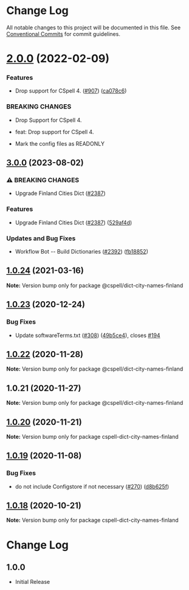 # Change Log

All notable changes to this project will be documented in this file.
See [Conventional Commits](https://conventionalcommits.org) for commit guidelines.

# [2.0.0](https://github.com/streetsidesoftware/cspell-dicts/compare/@cspell/dict-city-names-finland@1.0.24...@cspell/dict-city-names-finland@2.0.0) (2022-02-09)


### Features

* Drop support for CSpell 4. ([#907](https://github.com/streetsidesoftware/cspell-dicts/issues/907)) ([ca078c6](https://github.com/streetsidesoftware/cspell-dicts/commit/ca078c6a2e188cc3cf6276db1ba7e007f0f06f27))


### BREAKING CHANGES

* Drop Support for CSpell 4.

* feat: Drop support for CSpell 4.
* Mark the config files as READONLY





## [3.0.0](https://github.com/streetsidesoftware/cspell-dicts/compare/@cspell/dict-city-names-finland@2.0.0...@cspell/dict-city-names-finland@3.0.0) (2023-08-02)


### ⚠ BREAKING CHANGES

* Upgrade Finland Cities Dict ([#2387](https://github.com/streetsidesoftware/cspell-dicts/issues/2387))

### Features

* Upgrade Finland Cities Dict ([#2387](https://github.com/streetsidesoftware/cspell-dicts/issues/2387)) ([529af4d](https://github.com/streetsidesoftware/cspell-dicts/commit/529af4d4ab70e03596793eca90f11b2ee10520c8))


### Updates and Bug Fixes

* Workflow Bot -- Build Dictionaries ([#2392](https://github.com/streetsidesoftware/cspell-dicts/issues/2392)) ([fb18852](https://github.com/streetsidesoftware/cspell-dicts/commit/fb18852f205b4a4d959afc2b0c28d3e14df869b9))

## [1.0.24](https://github.com/streetsidesoftware/cspell-dicts/compare/@cspell/dict-city-names-finland@1.0.23...@cspell/dict-city-names-finland@1.0.24) (2021-03-16)

**Note:** Version bump only for package @cspell/dict-city-names-finland





## [1.0.23](https://github.com/streetsidesoftware/cspell-dicts/compare/@cspell/dict-city-names-finland@1.0.22...@cspell/dict-city-names-finland@1.0.23) (2020-12-24)


### Bug Fixes

* Update softwareTerms.txt ([#308](https://github.com/streetsidesoftware/cspell-dicts/issues/308)) ([49b5ce4](https://github.com/streetsidesoftware/cspell-dicts/commit/49b5ce4a2436f3c99969d6425128d55f84c8a7fc)), closes [#194](https://github.com/streetsidesoftware/cspell-dicts/issues/194)





## [1.0.22](https://github.com/streetsidesoftware/cspell-dicts/compare/@cspell/dict-city-names-finland@1.0.21...@cspell/dict-city-names-finland@1.0.22) (2020-11-28)

**Note:** Version bump only for package @cspell/dict-city-names-finland





## 1.0.21 (2020-11-27)

**Note:** Version bump only for package @cspell/dict-city-names-finland





## [1.0.20](https://github.com/streetsidesoftware/cspell-dicts/compare/cspell-dict-city-names-finland@1.0.19...cspell-dict-city-names-finland@1.0.20) (2020-11-21)

**Note:** Version bump only for package cspell-dict-city-names-finland

## [1.0.19](https://github.com/streetsidesoftware/cspell-dicts/compare/cspell-dict-city-names-finland@1.0.18...cspell-dict-city-names-finland@1.0.19) (2020-11-08)

### Bug Fixes

- do not include Configstore if not necessary ([#270](https://github.com/streetsidesoftware/cspell-dicts/issues/270)) ([d8b625f](https://github.com/streetsidesoftware/cspell-dicts/commit/d8b625f2f42d5cc6c4a9390216ac1e5037886e44))

## [1.0.18](https://github.com/streetsidesoftware/cspell-dicts/compare/cspell-dict-city-names-finland@1.0.17...cspell-dict-city-names-finland@1.0.18) (2020-10-21)

**Note:** Version bump only for package cspell-dict-city-names-finland

# Change Log

## 1.0.0

- Initial Release
